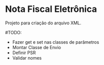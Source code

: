 Nota Fiscal Eletrônica
===
Projeto para criação do arquivo XML.

#TODO:
* Fazer get e set nas classes de parâmetros
* Montar Classe de Envio
* Definir PSR
* Validar nomes